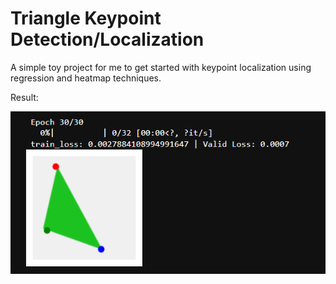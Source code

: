 # Triangle Keypoint Detection/Localization

A simple toy project for me to get started with keypoint localization using regression and heatmap techniques.

Result:

![demo](demotriangle.png)

